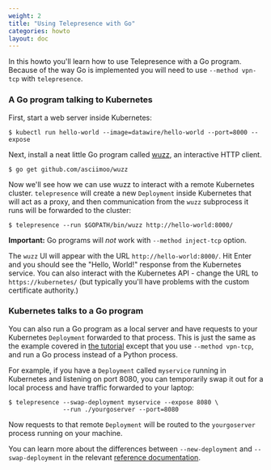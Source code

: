 ```yaml
---
weight: 2
title: "Using Telepresence with Go"
categories: howto
layout: doc
---
```


In this howto you'll learn how to use Telepresence with a Go program.
Because of the way Go is implemented you will need to use `--method vpn-tcp` with `telepresence`.

### A Go program talking to Kubernetes

First, start a web server inside Kubernetes:

```console
$ kubectl run hello-world --image=datawire/hello-world --port=8000 --expose
```

Next, install a neat little Go program called [wuzz](https://github.com/asciimoo/wuzz), an interactive HTTP client.

```console
$ go get github.com/asciimoo/wuzz
```

Now we'll see how we can use wuzz to interact with a remote Kubernetes cluster.
`telepresence` will create a new `Deployment` inside Kubernetes that will act as a proxy, and then communication from the `wuzz` subprocess it runs will be forwarded to the cluster:

```console
$ telepresence --run $GOPATH/bin/wuzz http://hello-world:8000/
```

**Important:** Go programs will *not* work with `--method inject-tcp` option.

The `wuzz` UI will appear with the URL `http://hello-world:8000/`.
Hit Enter and you should see the "Hello, World!" response from the Kubernetes service.
You can also interact with the Kubernetes API - change the URL to `https://kubernetes/` (but typically you'll have problems with the custom certificate authority.)

### Kubernetes talks to a Go program

You can also run a Go program as a local server and have requests to your Kubernetes `Deployment` forwarded to that process.
This is just the same as the example covered in [the tutorial](/tutorials/kubernetes.html) except that you use `--method vpn-tcp`, and run a Go process instead of a Python process.

For example, if you have a `Deployment` called `myservice` running in Kubernetes and listening on port 8080, you can temporarily swap it out for a local process and have traffic forwarded to your laptop:

```console
$ telepresence --swap-deployment myservice --expose 8080 \
               --run ./yourgoserver --port=8080
```

Now requests to that remote `Deployment` will be routed to the `yourgoserver` process running on your machine.

You can learn more about the differences between `--new-deployment` and `--swap-deployment` in the relevant [reference documentation](/reference/connecting.html).
